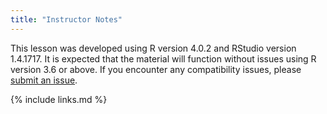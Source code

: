 ```yaml
---
title: "Instructor Notes"
---
```

This lesson was developed using R version 4.0.2 and RStudio version 1.4.1717.
It is expected that the material will function without issues using
R version 3.6 or above. If you encounter any compatibility issues, please
[submit an issue](https://github.com/carpentries-incubator/statistical-thinking-public-health/issues). 

{% include links.md %}
